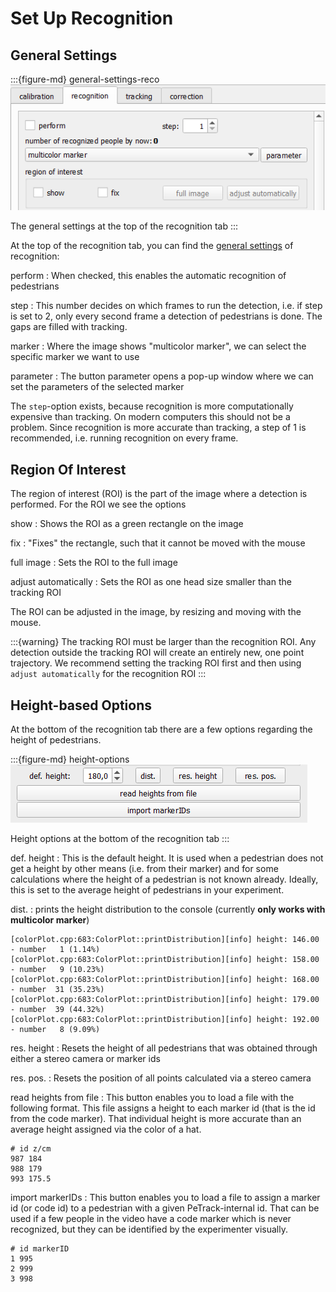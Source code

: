 # Set Up Recognition


## General Settings

:::{figure-md} general-settings-reco
![general settings](images/general_settings.png)

The general settings at the top of the recognition tab
:::

At the top of the recognition tab, you can find the [general settings](#general-settings-reco) of recognition:

perform
: When checked, this enables the automatic recognition of pedestrians

step
: This number decides on which frames to run the detection, i.e. if step is set to 2, only every second frame a detection of pedestrians is done. The gaps are filled with tracking.

marker
: Where the image shows "multicolor marker", we can select the specific marker we want to use

parameter
: The button parameter opens a pop-up window where we can set the parameters of the selected marker

The `step`-option exists, because recognition is more computationally expensive than tracking. On modern computers this should not be a problem. Since recognition is more accurate than tracking, a step of 1 is recommended, i.e. running recognition on every frame.

## Region Of Interest

The region of interest (ROI) is the part of the image where a detection is
performed. For the ROI we see the options

show
: Shows the ROI as a green rectangle on the image

fix
: "Fixes" the rectangle, such that it cannot be moved with the mouse

full image
: Sets the ROI to the full image

adjust automatically
: Sets the ROI as one head size smaller than the tracking ROI

The ROI can be adjusted in the image, by resizing and moving with the mouse.

:::{warning}
The tracking ROI must be larger than the recognition ROI. Any detection outside the tracking ROI will create an entirely new, one point trajectory. We recommend setting the tracking ROI first and then using `adjust automatically` for the recognition ROI
:::

## Height-based Options

At the bottom of the recognition tab there are a few options regarding the height of pedestrians.

:::{figure-md} height-options
![height options](images/height_options.png)

Height options at the bottom of the recognition tab
:::

def. height
: This is the default height. It is used when a pedestrian does not get a height by other means (i.e. from their marker) and for some calculations where the height of a pedestrian is not known already. Ideally, this is set to the average height of pedestrians in your experiment.

dist.
: prints the height distribution to the console (currently **only works with multicolor marker**)

  ```
  [colorPlot.cpp:683:ColorPlot::printDistribution][info] height: 146.00 - number   1 (1.14%)
  [colorPlot.cpp:683:ColorPlot::printDistribution][info] height: 158.00 - number   9 (10.23%)
  [colorPlot.cpp:683:ColorPlot::printDistribution][info] height: 168.00 - number  31 (35.23%)
  [colorPlot.cpp:683:ColorPlot::printDistribution][info] height: 179.00 - number  39 (44.32%)
  [colorPlot.cpp:683:ColorPlot::printDistribution][info] height: 192.00 - number   8 (9.09%)
  ```

res. height
: Resets the height of all pedestrians that was obtained through either a stereo camera or marker ids

res. pos.
: Resets the position of all points calculated via a stereo camera

read heights from file
: This button enables you to load a file with the following format. This file assigns a height to each marker id (that is the id from the code marker). That individual height is more accurate than an average height assigned via the color of a hat.

  ```
  # id z/cm
  987 184
  988 179
  993 175.5
  ```

import markerIDs
: This button enables you to load a file to assign a marker id (or code id) to a pedestrian with a given PeTrack-internal id. That can be used if a few people in the video have a code marker which is never recognized, but they can be identified by the experimenter visually.

  ```
  # id markerID
  1 995
  2 999
  3 998
  ```